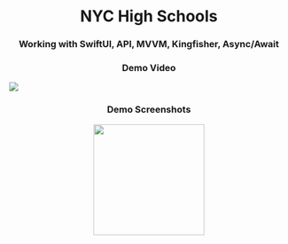 <h1 align="center">NYC High Schools</h1>
<h3 align="center">Working with SwiftUI, API, MVVM, Kingfisher, Async/Await</h3>

<h3 align="center">Demo Video</h3>

![](Netflix.gif)

<h3 align="center">Demo Screenshots</h3>

<p align="center">
  <img src="" width="200" />
</p>

